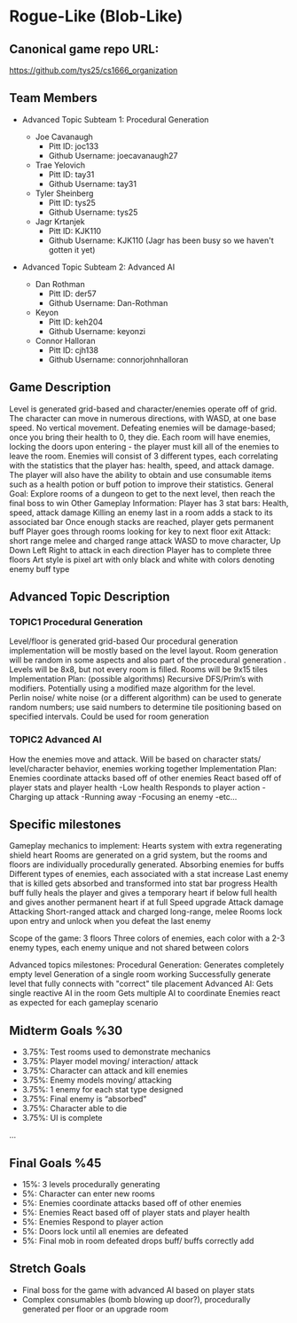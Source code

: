 # Rogue-Like (Blob-Like)

## Canonical game repo URL:

https://github.com/tys25/cs1666_organization

## Team Members
* Advanced Topic Subteam 1: Procedural Generation

	* Joe Cavanaugh
		* Pitt ID: joc133
		* Github Username: joecavanaugh27
	* Trae Yelovich
		* Pitt ID: tay31
		* Github Username: tay31
	* Tyler Sheinberg
		* Pitt ID: tys25
		* Github Username: tys25
	* Jagr Krtanjek
		* Pitt ID: KJK110
		* Github Username: KJK110 (Jagr has been busy so we haven't gotten it yet)

* Advanced Topic Subteam 2: Advanced AI

	* Dan Rothman
		* Pitt ID: der57
		* Github Username: Dan-Rothman
	* Keyon
		* Pitt ID: keh204
		* Github Username: keyonzi
	* Connor Halloran
		* Pitt ID: cjh138
		* Github Username: connorjohnhalloran

## Game Description

Level is generated grid-based and character/enemies operate off of grid.   The character can move in numerous directions, with WASD, at one base speed. No vertical movement.  Defeating enemies will be damage-based; once you bring their health to 0, they die. Each room will have enemies, locking the doors upon entering - the player must kill all of the enemies to leave the room. Enemies will consist of 3 different types, each correlating with the statistics that the player has: health, speed, and attack damage. The player will also have the ability to obtain and use consumable items such as a health potion or buff potion to improve their statistics.
General Goal: Explore rooms of a dungeon to get to the next level, then reach the final boss to win
Other Gameplay Information:
Player has 3 stat bars: Health, speed, attack damage
Killing an enemy last in a room adds a stack to its associated bar
Once enough stacks are reached, player gets permanent buff
Player goes through rooms looking for key to next floor exit
Attack: short range melee and charged range attack
WASD to move character, Up Down Left Right to attack in each direction
Player has to complete three floors
Art style is pixel art with only black and white with colors denoting enemy buff type



## Advanced Topic Description

### TOPIC1 Procedural Generation

Level/floor is generated grid-based
Our procedural generation implementation will be mostly based on the level layout.  Room generation will be random in some aspects and also part of the procedural generation . 
Levels will be 8x8, but not every room is filled.
Rooms will be 9x15 tiles
Implementation Plan: (possible algorithms)
Recursive DFS/Prim’s with modifiers.
Potentially using a modified maze algorithm for the level.  
Perlin noise/ white noise (or a different algorithm) can be used to generate random numbers; use said numbers to determine tile positioning based on specified intervals.  Could be used for room generation

    
### TOPIC2 Advanced AI

How the enemies move and attack.  Will be based on character stats/ level/character behavior, enemies working together
Implementation Plan:
Enemies coordinate attacks based off of other enemies
React based off of player stats and player health
-Low health
Responds to player action
-Charging up attack
-Running away
-Focusing an enemy
-etc...


## Specific milestones
Gameplay mechanics to implement:
Hearts system with extra regenerating shield heart
Rooms are generated on a grid system, but the rooms and floors are individually procedurally generated.
Absorbing enemies for buffs
Different types of enemies, each associated with a stat increase
Last enemy that is killed gets absorbed and transformed into stat bar progress
Health buff fully heals the player and gives a temporary heart if below full health and gives another permanent heart if at full
Speed upgrade
Attack damage
Attacking
Short-ranged attack and charged long-range, melee
Rooms lock upon entry and unlock when you defeat the last enemy

Scope of the game:
3 floors
Three colors of enemies, each color with a 2-3 enemy types, each enemy unique and not shared between colors

Advanced topics milestones:
Procedural Generation:
Generates completely empty level
Generation of a single room working
Successfully generate level that fully connects with "correct" tile placement
Advanced AI:
Gets single reactive AI in the room
Gets multiple AI to coordinate
Enemies react as expected for each gameplay scenario

## Midterm Goals %30

* 3.75%: Test rooms used to demonstrate mechanics 
* 3.75%: Player model moving/ interaction/ attack
* 3.75%: Character can attack and kill enemies
* 3.75%: Enemy models moving/ attacking
* 3.75%: 1 enemy for each stat type designed
* 3.75%: Final enemy is “absorbed”
* 3.75%: Character able to die
* 3.75%: UI is complete

...

## Final Goals %45

* 15%: 3 levels procedurally generating
* 5%: Character can enter new rooms
* 5%: Enemies coordinate attacks based off of other enemies
* 5%: Enemies React based off of player stats and player health
* 5%: Enemies Respond to player action
* 5%: Doors lock until all enemies are defeated
* 5%: Final mob in room defeated drops buff/ buffs correctly add

## Stretch Goals

* Final boss for the game with advanced AI based on player stats
* Complex consumables (bomb blowing up door?), procedurally generated per floor or an upgrade room

